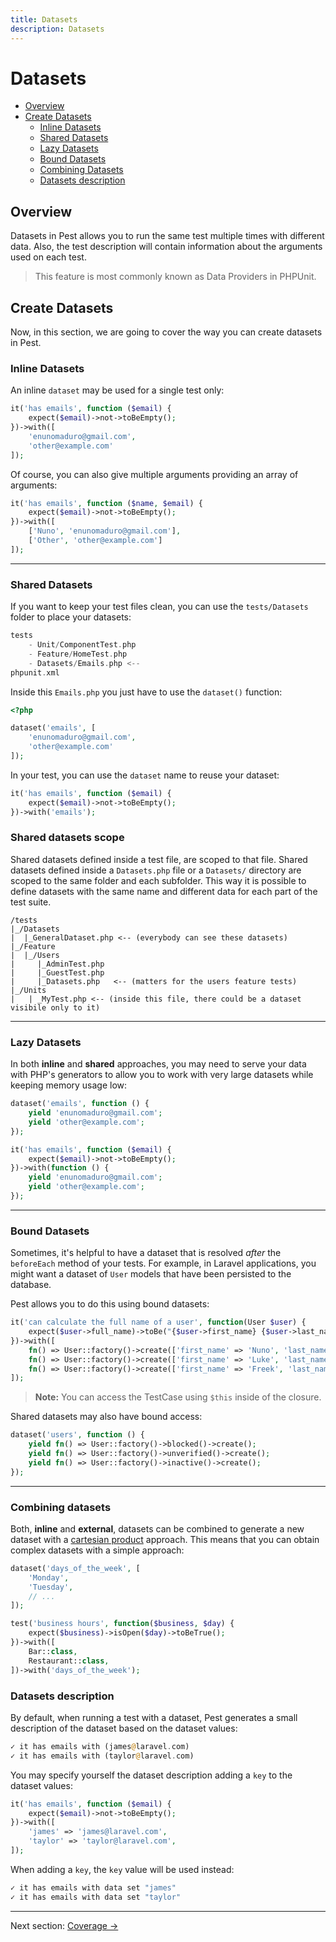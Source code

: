 ```yaml
---
title: Datasets
description: Datasets
---
```


# Datasets

- [Overview](#overview)
- [Create Datasets](#create-datasets)
    - [Inline Datasets](#inline-datasets)
    - [Shared Datasets](#shared-datasets)
    - [Lazy Datasets](#lazy-datasets)
    - [Bound Datasets](#bound-datasets)
    - [Combining Datasets](#combining-datasets)
    - [Datasets description](#datasets-description)

<a name="overview"></a>
## Overview

Datasets in Pest allows you to run the same test multiple times with
different data. Also, the test description will contain information
about the arguments used on each test.

> This feature is most commonly known as Data Providers in PHPUnit.

<a name="create-datasets"></a>
## Create Datasets

Now, in this section, we are going to cover the way you can create
datasets in Pest.

<a name="inline-datasets"></a>
### Inline Datasets

An inline `dataset` may be used for a single test only:
```php
it('has emails', function ($email) {
    expect($email)->not->toBeEmpty();
})->with([
    'enunomaduro@gmail.com',
    'other@example.com'
]);
```

Of course, you can also give multiple
arguments providing an array of arguments:
```php
it('has emails', function ($name, $email) {
    expect($email)->not->toBeEmpty();
})->with([
    ['Nuno', 'enunomaduro@gmail.com'],
    ['Other', 'other@example.com']
]);
```
---

<a name="shared-datasets"></a>
### Shared Datasets

If you want to keep your test files clean, you can use
the `tests/Datasets` folder to place your datasets:
```php
tests
    - Unit/ComponentTest.php
    - Feature/HomeTest.php
    - Datasets/Emails.php <--
phpunit.xml
```

Inside this `Emails.php` you just have to use the `dataset()` function:
```php
<?php

dataset('emails', [
    'enunomaduro@gmail.com',
    'other@example.com'
]);
```

In your test, you can use the `dataset` name to reuse your dataset:
```php
it('has emails', function ($email) {
    expect($email)->not->toBeEmpty();
})->with('emails');
```

### Shared datasets scope

Shared datasets defined inside a test file, are scoped to that file. Shared datasets defined inside a `Datasets.php` file or a `Datasets/` directory are scoped to the same folder and each subfolder. This way it is possible to define datasets with the same name and different data for each part of the test suite.

```
/tests
|_/Datasets
|  |_GeneralDataset.php <-- (everybody can see these datasets)
|_/Feature
|  |_/Users
|     |_AdminTest.php
|     |_GuestTest.php
|     |_Datasets.php   <-- (matters for the users feature tests)
|_/Units
|   | _MyTest.php <-- (inside this file, there could be a dataset visibile only to it)
```

---

<a name="lazy-datasets"></a>
### Lazy Datasets

In both **inline** and **shared** approaches, you may need to serve your
data with PHP's generators to allow you to work with very large datasets
while keeping memory usage low:

```php
dataset('emails', function () {
    yield 'enunomaduro@gmail.com';
    yield 'other@example.com';
});

it('has emails', function ($email) {
    expect($email)->not->toBeEmpty();
})->with(function () {
    yield 'enunomaduro@gmail.com';
    yield 'other@example.com';
});
```

---

<a name="bound-datasets"></a>
### Bound Datasets

Sometimes, it's helpful to have a dataset that is resolved *after* the `beforeEach` method of your tests. For example,
in Laravel applications, you might want a dataset of `User` models that have been persisted to the database.

Pest allows you to do this using bound datasets:

```php
it('can calculate the full name of a user', function(User $user) {
    expect($user->full_name)->toBe("{$user->first_name} {$user->last_name}");
})->with([
    fn() => User::factory()->create(['first_name' => 'Nuno', 'last_name' => 'Maduro']),
    fn() => User::factory()->create(['first_name' => 'Luke', 'last_name' => 'Downing']),
    fn() => User::factory()->create(['first_name' => 'Freek', 'last_name' => 'Van Der Herten']),
]);
```

> **Note:** You can access the TestCase using `$this` inside of the closure.

Shared datasets may also have bound access:

```php
dataset('users', function () {
    yield fn() => User::factory()->blocked()->create();
    yield fn() => User::factory()->unverified()->create();
    yield fn() => User::factory()->inactive()->create();
});
```

---

<a name="combining-datasets"></a>
### Combining datasets

Both, **inline** and **external**, datasets can be combined to generate a new dataset with a [cartesian product](https://en.wikipedia.org/wiki/Cartesian_product) approach. This means that you can obtain complex datasets with a simple approach:

```php
dataset('days_of_the_week', [
    'Monday',
    'Tuesday',
    // ...
]);

test('business hours', function($business, $day) {
    expect($business)->isOpen($day)->toBeTrue();
})->with([
    Bar::class,  
    Restaurant::class,
])->with('days_of_the_week');
```

<a name="datasets-description"></a>
### Datasets description

By default, when running a test with a dataset, Pest generates a small description of the dataset based on the dataset values:

```php
✓ it has emails with (james@laravel.com)
✓ it has emails with (taylor@laravel.com)
```

You may specify yourself the dataset description adding a `key` to the dataset values:

```php
it('has emails', function ($email) {
    expect($email)->not->toBeEmpty();
})->with([
    'james' => 'james@laravel.com',
    'taylor' => 'taylor@laravel.com',
]);
```

When adding a `key`, the `key` value will be used instead:

```php
✓ it has emails with data set "james"
✓ it has emails with data set "taylor"
```

---

Next section: [Coverage →](/docs/coverage)
